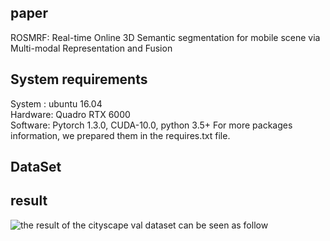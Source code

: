 ## paper
ROSMRF: Real-time Online 3D Semantic segmentation for mobile scene via Multi-modal Representation and Fusion

## System requirements
System : ubuntu 16.04  
Hardware: Quadro RTX 6000  
Software: Pytorch 1.3.0, CUDA-10.0, python 3.5+  For more packages information, we prepared them in the requires.txt file. 

## DataSet

## result
![the result of the cityscape val dataset can be seen as follow](https://github.com/JingangTan/S2-DAN/blob/master/pictures/result.jpg)
